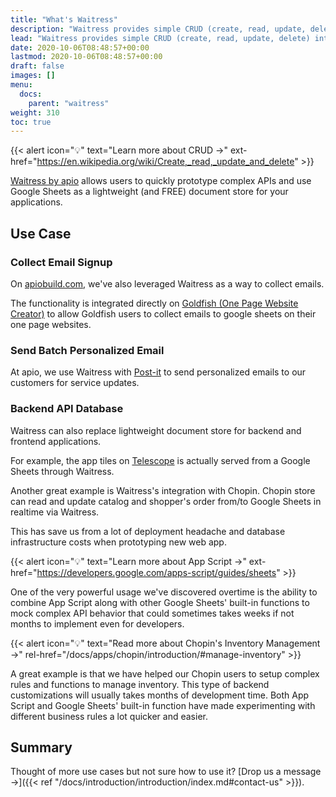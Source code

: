 ```yaml
---
title: "What's Waitress"
description: "Waitress provides simple CRUD (create, read, update, delete) interface on Google Sheets API. It wraps complex Google API authorization and  Google Sheets read/insert APIs into apio platform's email based tokens and conventional CRUD method endpoint."
lead: "Waitress provides simple CRUD (create, read, update, delete) interface on Google Sheets API. It wraps complex Google API authorization and  Google Sheets read/insert APIs into apio platform's email based tokens and conventional CRUD method endpoint."
date: 2020-10-06T08:48:57+00:00
lastmod: 2020-10-06T08:48:57+00:00
draft: false
images: []
menu:
  docs:
    parent: "waitress"
weight: 310
toc: true
---
```


{{< alert icon="💡" text="Learn more about CRUD →" ext-href="https://en.wikipedia.org/wiki/Create,_read,_update_and_delete" >}}

[Waitress by apio](https://telescope.apiobuild.com/app/waitress) allows users to quickly prototype complex APIs and use Google Sheets as a lightweight (and FREE) document store for your applications.

## Use Case

### Collect Email Signup

On [apiobuild.com](https://apiobuild.com/#sign-up), we've also leveraged Waitress as a way to collect emails.

<!-- TODO: add live example -->
<!-- TODO: add goldfish ref -->

The functionality is integrated directly on [Goldfish (One Page Website Creator)](https://telescope.apiobuild.com/app/goldfish) to allow Goldfish users to collect emails to google sheets on their one page websites.

<!-- TODO: read more how to use on your own domain -->

### Send Batch Personalized Email

<!-- TODO: post-it ref -->
<!-- TODO: how to create your own -->

At apio, we use Waitress with [Post-it](https://telescope.apiobuild.com/app/post-it) to send personalized emails to our customers for service updates.

### Backend API Database

Waitress can also replace lightweight document store for backend and frontend applications.

For example, the app tiles on [Telescope](https://telescope.apiobuild.com/) is actually served from a Google Sheets through Waitress.

Another great example is Waitress's integration with Chopin. Chopin store can read and update catalog and shopper's order from/to Google Sheets in realtime via Waitress.

This has save us from a lot of deployment headache and database infrastructure costs when prototyping new web app.

{{< alert icon="💡" text="Learn more about App Script →" ext-href="https://developers.google.com/apps-script/guides/sheets" >}}

One of the very powerful usage we've discovered overtime is the ability to combine App Script along with other Google Sheets' built-in functions to mock complex API behavior that could sometimes takes weeks if not months to implement even for developers.

{{< alert icon="💡" text="Read more about Chopin's Inventory Management →" rel-href="/docs/apps/chopin/introduction/#manage-inventory" >}}

A great example is that we have helped our Chopin users to setup complex rules and functions to manage inventory. This type of backend customizations will usually takes months of development time. Both App Script and Google Sheets' built-in function have made experimenting with different business rules a lot quicker and easier.

## Summary

Thought of more use cases but not sure how to use it? [Drop us a message →]({{< ref "/docs/introduction/introduction/index.md#contact-us" >}}).
